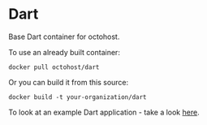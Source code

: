 Dart
===============

Base Dart container for octohost.

To use an already built container:

`docker pull octohost/dart`

Or you can build it from this source:

`docker build -t your-organization/dart`

To look at an example Dart application - take a look [here](https://github.com/octohost/dart-app).
